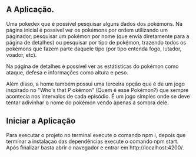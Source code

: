 ## A Aplicação.
Uma pokedex que é possivel pesquisar alguns dados dos pokémons. Na página inicial é possivel ver os pokémons por ordem utilizando um páginador, pesquisar um pokémon por nome (que envia diretamente para a página de detalhes) ou pesquisar por tipo de pokémon, trazendo todos os pokémons que fazem parte daquele tipo (por tipo entenda fogo, lutador, voador, etc).

Na página de detalhes é possível ver as estátisticas do pokémon como ataque, defesa e informações como altura e peso.

Além disso, a home também possui uma terceira opção que é de um jogo inspirado no "Who's that P okémon" (Quem é esse Pokémon?) que sempre acontecia nos intervalos de cada episódio. É um jogo simples onde se deve tentar adivinhar o nome do pokémon vendo apenas a sombra dele.

## Iniciar a Aplicação
Para executar o projeto no terminal execute o comando npm i, depois que terminar a instalaçao das dependências execute o comando npm start. Após finalizar basta abrir o navegador e entrar em http://localhost:4200/.
